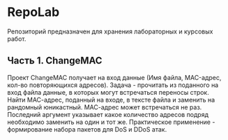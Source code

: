 # RepoLab  
Репозиторий предназначен для хранения лабораторных и курсовых работ.  
## Часть 1. ChangeMAC  
Проект ChangeMAC получает на вход данные (Имя файла, MAC-адрес, кол-во повторяющихся адресов).
Задача - прочитать из поданного на вход файла данные, в которых могут встречаться переносы строк. 
Найти МАС-адрес, поданный на входе, в тексте файла и заменить на рандомный юникастный. МАС-адрес
может встречаться не раз. Последний аргумент указывает какое количество адресов подряд необходимо
заменить на один и тот же.
Практическое применение - формирование набора пакетов для DoS и DDoS атак.